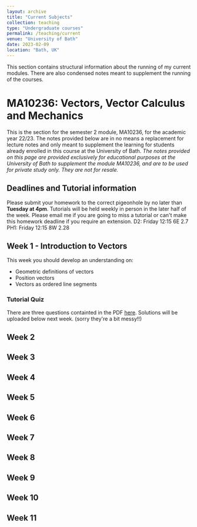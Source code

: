```yaml
---
layout: archive
title: "Current Subjects"
collection: teaching
type: "Undergraduate courses"
permalink: /teaching/current
venue: "University of Bath"
date: 2023-02-09
location: "Bath, UK"
---
```


This section contains structural information about the running of my current modules. There are also condensed notes meant to supplement the running of the courses.  


# MA10236: Vectors, Vector Calculus and Mechanics

This is the section for the semester 2 module, MA10236, for the academic year 22/23. The notes provided below are in no means a replacement for lecture notes and only meant to supplement the learning for students already enrolled in this course at the University of Bath. _The notes provided on this page are provided exclusively for educational purposes at the University of Bath to supplement the module MA10236, and are to be used for private study only. They are not for resale._<br/>



## Deadlines and Tutorial information

Please submit your homework to the correct pigeonhole by no later than <b>Tuesday at 4pm</b>. Tutorials will be held weekly in person in the later half of the week. Please email me if you are going to miss a tutorial or can't make this homework deadline if you require an extension. 
 D2:  Friday 12:15 6E 2.7
 PH1: Friday 12:15 8W 2.28


## Week 1 - Introduction to Vectors
This week you should develop an understanding on: 
* Geometric definitions of vectors
* Position vectors
* Vectors as ordered line segments

### Tutorial Quiz
There are three questions containted in the PDF [here](https://kap39.github.io/files/Week1_Sem2.pdf "Questions"). Solutions will be uploaded below next week. (sorry they're a bit messy!!)


## Week 2 
## Week 3 
## Week 4 
## Week 5 
## Week 6 
## Week 7 
## Week 8 
## Week 9 
## Week 10 
## Week 11 

